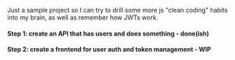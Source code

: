 Just a sample project so I can try to drill some more js "clean coding" habits into my brain, as well as remember how JWTs work.

#### Step 1: create an API that has users and does something - done(ish)
#### Step 2: create a frontend for user auth and token management - WIP